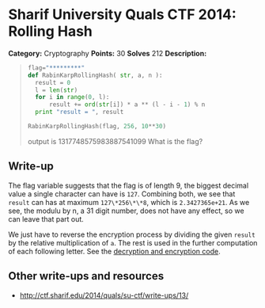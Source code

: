 # Sharif University Quals CTF 2014: Rolling Hash

**Category:** Cryptography
**Points:** 30
**Solves** 212
**Description:**

>
>```python
>flag="*********"
>def RabinKarpRollingHash( str, a, n ):
>	result = 0
>	l = len(str)
>	for i in range(0, l):
>		result += ord(str[i]) * a ** (l - i - 1) % n
>	print "result = ", result
>
>RabinKarpRollingHash(flag, 256, 10**30)
>```
> output is 
> 1317748575983887541099 
> What is the flag?

## Write-up

The flag variable suggests that the flag is of length 9, the biggest decimal value a single character can have is `127`.
Combining both, we see that `result` can has at maximum `127\*256\*\*8`, which is `2.3427365e+21`. As we see, the modulu by n, a 31 digit number, does not have any effect, so we can leave that part out.

We just have to reverse the encryption process by dividing the given `result` by the relative multiplication of `a`. The rest is used in the further computation of each following letter. See the [decryption and encryption code](code.py).
## Other write-ups and resources

* <http://ctf.sharif.edu/2014/quals/su-ctf/write-ups/13/>
